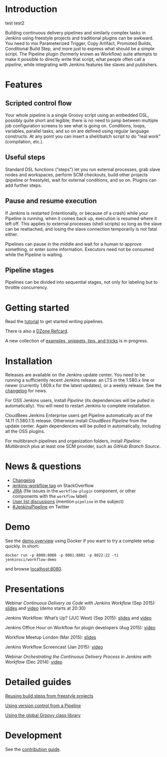# Introduction

test
test2

Building continuous delivery pipelines and similarly complex tasks in Jenkins using freestyle projects and traditional plugins can be awkward.
You need to mix Parameterized Trigger, Copy Artifact, Promoted Builds, Conditional Build Step, and more just to express what should be a simple script.
The Pipeline plugin (formerly known as Workflow) suite attempts to make it possible to directly write that script, what people often call a _pipeline_, while integrating with Jenkins features like slaves and publishers.

# Features

## Scripted control flow

Your whole pipeline is a single Groovy script using an embedded DSL, possibly quite short and legible; there is no need to jump between multiple job configuration screens to see what is going on.
Conditions, loops, variables, parallel tasks, and so on are defined using regular language constructs.
At any point you can insert a shell/batch script to do “real work” (compilation, etc.).

## Useful steps

Standard DSL functions (“steps”) let you run external processes, grab slave nodes and workspaces, perform SCM checkouts, build other projects (pipeline or freestyle), wait for external conditions, and so on.
Plugins can add further steps.

## Pause and resume execution

If Jenkins is restarted (intentionally, or because of a crash) while your Pipeline is running, when it comes back up, execution is resumed where it left off.
This applies to external processes (shell scripts) so long as the slave can be reattached, and losing the slave connection temporarily is not fatal either.

Pipelines can pause in the middle and wait for a human to approve something, or enter some information.
Executors need not be consumed while the Pipeline is waiting.

## Pipeline stages

Pipelines can be divided into sequential stages, not only for labeling but to throttle concurrency.

# Getting started

Read the [tutorial](TUTORIAL.md) to get started writing pipelines.

There is also a [DZone Refcard](https://dzone.com/refcardz/continuous-delivery-with-jenkins-workflow).

A new collection of [examples, snippets, tips, and tricks](https://github.com/jenkinsci/pipeline-examples) is in progress.

# Installation

Releases are available on the Jenkins update center.
You need to be running a sufficiently recent Jenkins release: an LTS in the 1.580.x line or newer (currently 1.609.x for the latest updates), or a weekly release.
See the [changelog](CHANGES.md) for news.

For OSS Jenkins users, install _Pipeline_ (its dependencies will be pulled in automatically).
You will need to restart Jenkins to complete installation.

CloudBees Jenkins Enterprise users get Pipeline automatically as of the 14.11 (1.580.1.1) release.
Otherwise install _CloudBees Pipeline_ from the update center.
Again dependencies will be pulled in automatically, including all the OSS plugins.

For multibranch pipelines and organization folders, install _Pipeline: Multibranch_ plus at least one SCM provider, such as _GitHub Branch Source_.

# News & questions

* [Changelog](CHANGES.md)
* [jenkins-workflow tag](http://stackoverflow.com/tags/jenkins-workflow) on StackOverflow
* [JIRA](https://issues.jenkins-ci.org/secure/IssueNavigator.jspa?reset=true&jqlQuery=project+%3D+JENKINS+AND+resolution+%3D+Unresolved+AND+%28component+%3D+workflow-plugin+OR+labels+in+%28workflow%29%29+ORDER+BY+component+ASC,+key+DESC&mode=hide) (file issues in the `workflow-plugin` component, or other components with the `workflow` label)
* [User list discussions](https://groups.google.com/forum/#!topicsearchin/jenkinsci-users/pipeline) (mention `pipeline` in the subject)
* [#JenkinsPipeline](https://twitter.com/hashtag/JenkinsPipeline) on Twitter

# Demo

See the [demo overview](demo/README.md) using Docker if you want to try a complete setup quickly. In short:

    docker run -p 8080:8080 -p 8081:8081 -p 8022:22 -ti jenkinsci/workflow-demo

and browse [localhost:8080](http://localhost:8080/).

# Presentations

Webinar _Continuous Delivery as Code with Jenkins Workflow_ (Sep 2015): [slides](https://www.cloudbees.com/sites/default/files/webinar-_continuous_delivery_as_code_with_jenkins_workflow.pdf) and [video](https://youtu.be/Q2pZdzaaCXg) (demo starts at 20:30)

Jenkins Workflow: What’s Up? (JUC West) (Sep 2015): [slides](http://www.slideshare.net/jgcloudbees/juc-west-15-jenkins-workflow-whats-up) and [video](https://youtu.be/VkIzoU7zYzE)

Jenkins Office Hour on Workflow for plugin developers (Aug 2015): [video](https://www.youtube.com/watch?v=4zdy7XGx3PA)

Workflow Meetup London (Mar 2015): [slides](http://www.slideshare.net/jgcloudbees/london-workflow-summit-kkjg)

Jenkins Workflow Screencast (Jan 2015): [video](https://www.youtube.com/watch?v=Welwf1wTU-w)

Webinar _Orchestrating the Continuous Delivery Process in Jenkins with Workflow_ (Dec 2014): [video](http://youtu.be/ZqfiW8eVcuQ)

# Detailed guides

[Reusing build steps from freestyle projects](basic-steps/CORE-STEPS.md)

[Using version control from a Pipeline](scm-step/README.md)

[Using the global Groovy class library](cps-global-lib/README.md)

# Development

See the [contribution guide](CONTRIBUTING.md).

